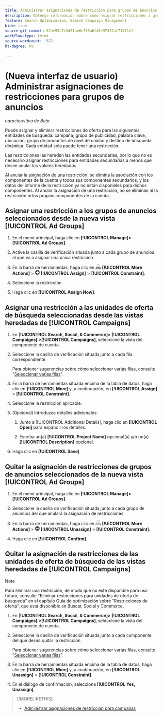 ```yaml
---
title: Administrar asignaciones de restricción para grupos de anuncios
description: Obtenga información sobre cómo asignar restricciones a grupos de anuncios.
feature: Search Optimization, Search Campaign Management
hide: true
source-git-commit: 62de95d7e3d21ae6c7f0a6f40e97352af71411e1
workflow-type: tm+mt
source-wordcount: '372'
ht-degree: 0%

---
```


# (Nueva interfaz de usuario) Administrar asignaciones de restricciones para grupos de anuncios

*característica de Beta*

Puede asignar y eliminar restricciones de oferta para las siguientes entidades de búsqueda: campaña, grupo de publicidad, palabra clave, ubicación, grupo de productos de nivel de unidad y destino de búsqueda dinámica. Cada entidad solo puede tener una restricción.

Las restricciones las heredan las entidades secundarias, por lo que no es necesario asignar restricciones para entidades secundarias a menos que desee anular los valores heredados.

Al anular la asignación de una restricción, se elimina la asociación con los componentes de la cuenta y todos sus componentes secundarios, y los datos del informe de la restricción ya no están disponibles para dichos componentes. Al anular la asignación de una restricción, no se eliminan ni la restricción ni los propios componentes de la cuenta.

## Asignar una restricción a los grupos de anuncios seleccionados desde la nueva vista [!UICONTROL Ad Groups]

1. En el menú principal, haga clic en **[!UICONTROL Manage]>[!UICONTROL Ad Groups]**.

1. Active la casilla de verificación situada junto a cada grupo de anuncios al que va a asignar una única restricción.

1. En la barra de herramientas, haga clic en ![Más acciones](/help/search-social-commerce/assets/more-actions.png "Más acciones") **[!UICONTROL More Actions]** > ![Asignar](/help/search-social-commerce/assets/assign.png "Asignar") **[!UICONTROL Assign]** > **[!UICONTROL Constraint]**.

1. Seleccione la restricción.

1. Haga clic en **[!UICONTROL Assign Now]**.

## Asignar una restricción a las unidades de oferta de búsqueda seleccionadas desde las vistas heredadas de [!UICONTROL Campaigns]

1. En **[!UICONTROL Search, Social, & Commerce]> [!UICONTROL Campaigns] >[!UICONTROL Campaigns]**, seleccione la vista del componente de cuenta.

1. Seleccione la casilla de verificación situada junto a cada fila correspondiente.

   Para obtener sugerencias sobre cómo seleccionar varias filas, consulte &quot;[Seleccionar varias filas](/help/search-social-commerce/common-tasks/navigation-editing-selection/multiple-rows-select.md)&quot;.

1. En la barra de herramientas situada encima de la tabla de datos, haga clic en **[!UICONTROL More]** y, a continuación, en **[!UICONTROL Assign]** > **[!UICONTROL Constraint]**.

1. Seleccione la restricción aplicable.

1. (Opcional) Introduzca detalles adicionales:

   1. Junto a [!UICONTROL Additional Details], haga clic en **[!UICONTROL Open]** para expandir los detalles.

   1. Escriba un(a) **[!UICONTROL Project Name]** opcional(a) y/o un(a) **[!UICONTROL Description]** opcional.

1. Haga clic en **[!UICONTROL Save]**.

## Quitar la asignación de restricciones de grupos de anuncios seleccionados de la nueva vista [!UICONTROL Ad Groups]

1. En el menú principal, haga clic en **[!UICONTROL Manage]>[!UICONTROL Ad Groups]**.

1. Seleccione la casilla de verificación situada junto a cada grupo de anuncios del que anulará la asignación de restricciones.

1. En la barra de herramientas, haga clic en ![Más acciones](/help/search-social-commerce/assets/more-actions.png "Más acciones") **[!UICONTROL More Actions]** > ![Asignar](/help/search-social-commerce/assets/unassign.png "Desasignar") **[!UICONTROL Unassign]** > **[!UICONTROL Constraint]**.

1. Haga clic en **[!UICONTROL Confirm]**.

## Quitar la asignación de restricciones de las unidades de oferta de búsqueda de las vistas heredadas de [!UICONTROL Campaigns]

>[!NOTE]
>
>Para eliminar una restricción, de modo que no esté disponible para uso futuro, consulte &quot;Eliminar restricciones para unidades de oferta de búsqueda&quot; en el capítulo Guía de optimización sobre &quot;Restricciones de oferta&quot;, que está disponible en Buscar, Social y Commerce.<!-- verify convention for referencing Optimization Guide here -->

1. En **[!UICONTROL Search, Social, & Commerce]> [!UICONTROL Campaigns] >[!UICONTROL Campaigns]**, seleccione la vista del componente de cuenta.

1. Seleccione la casilla de verificación situada junto a cada componente del que desea quitar la restricción.

   Para obtener sugerencias sobre cómo seleccionar varias filas, consulte &quot;[Seleccionar varias filas](/help/search-social-commerce/common-tasks/navigation-editing-selection/multiple-rows-select.md)&quot;.

1. En la barra de herramientas situada encima de la tabla de datos, haga clic en **[!UICONTROL More]** y, a continuación, en **[!UICONTROL Unassign]** > **[!UICONTROL Constraint]**.

1. En el diálogo de confirmación, seleccione **[!UICONTROL Yes, Unassign]**.

>[!MORELIKETHIS]
>
>* [Administrar asignaciones de restricción para campañas](/help/search-social-commerce/new-ui/manage/campaigns/campaign-constraint-assignments-manage.md)
